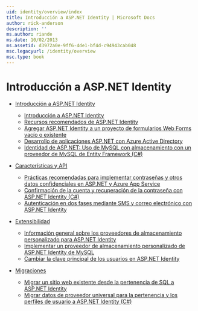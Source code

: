 ```yaml
---
uid: identity/overview/index
title: Introducción a ASP.NET Identity | Microsoft Docs
author: rick-anderson
description: ''
ms.author: riande
ms.date: 10/02/2013
ms.assetid: d3972a0e-9ff6-4de1-bf4d-c94943cab048
msc.legacyurl: /identity/overview
msc.type: book
---
```

<a name="aspnet-identity-overview"></a>Introducción a ASP.NET Identity
====================
- [Introducción a ASP.NET Identity](getting-started/index.md)

    - [Introducción a ASP.NET Identity](getting-started/introduction-to-aspnet-identity.md)
    - [Recursos recomendados de ASP.NET Identity](getting-started/aspnet-identity-recommended-resources.md)
    - [Agregar ASP.NET Identity a un proyecto de formularios Web Forms vacío o existente](getting-started/adding-aspnet-identity-to-an-empty-or-existing-web-forms-project.md)
    - [Desarrollo de aplicaciones ASP.NET con Azure Active Directory](getting-started/developing-aspnet-apps-with-windows-azure-active-directory.md)
    - [Identidad de ASP.NET: Uso de MySQL con almacenamiento con un proveedor de MySQL de Entity Framework (C#)](getting-started/aspnet-identity-using-mysql-storage-with-an-entityframework-mysql-provider.md)
- [Características y API](features-api/index.md)

    - [Prácticas recomendadas para implementar contraseñas y otros datos confidenciales en ASP.NET y Azure App Service](features-api/best-practices-for-deploying-passwords-and-other-sensitive-data-to-aspnet-and-azure.md)
    - [Confirmación de la cuenta y recuperación de la contraseña con ASP.NET Identity (C#)](features-api/account-confirmation-and-password-recovery-with-aspnet-identity.md)
    - [Autenticación en dos fases mediante SMS y correo electrónico con ASP.NET Identity](features-api/two-factor-authentication-using-sms-and-email-with-aspnet-identity.md)
- [Extensibilidad](extensibility/index.md)

    - [Información general sobre los proveedores de almacenamiento personalizado para ASP.NET Identity](extensibility/overview-of-custom-storage-providers-for-aspnet-identity.md)
    - [Implementar un proveedor de almacenamiento personalizado de ASP.NET Identity de MySQL](extensibility/implementing-a-custom-mysql-aspnet-identity-storage-provider.md)
    - [Cambiar la clave principal de los usuarios en ASP.NET Identity](extensibility/change-primary-key-for-users-in-aspnet-identity.md)
- [Migraciones](migrations/index.md)

    - [Migrar un sitio web existente desde la pertenencia de SQL a ASP.NET Identity](migrations/migrating-an-existing-website-from-sql-membership-to-aspnet-identity.md)
    - [Migrar datos de proveedor universal para la pertenencia y los perfiles de usuario a ASP.NET Identity (C#)](migrations/migrating-universal-provider-data-for-membership-and-user-profiles-to-aspnet-identity.md)
